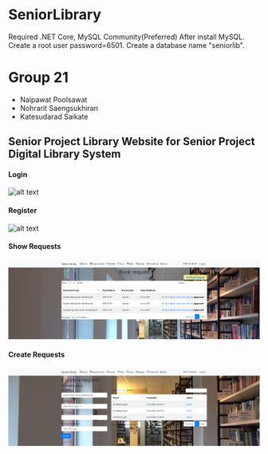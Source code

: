 # SeniorLibrary
Required .NET Core, MySQL Community(Preferred)
After install MySQL. Create a root user password=6501. Create a database name "seniorlib".
# Group 21
*    Naipawat Poolsawat
*    Nohrarit Saengsukhiran
*    Katesudarad Saikate
## Senior Project Library Website for Senior Project Digital Library System
#### Login
![alt text](https://raw.githubusercontent.com/boraxpr/SeniorLibrary/main/Log%20in.png)

#### Register
![alt text](https://raw.githubusercontent.com/boraxpr/SeniorLibrary/main/Register.png)

#### Show Requests
![alt text](https://raw.githubusercontent.com/boraxpr/SeniorLibrary/main/Show%20requests.png)

#### Create Requests
![alt text](https://raw.githubusercontent.com/boraxpr/SeniorLibrary/main/Create%20requests.png)
